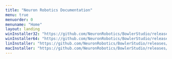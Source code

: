 ```yaml
---
title: "Neuron Robotics Documentation"
menu: true
menuorder: 0
menuname: "Home"
layout: landing
winInstaller32: "https://github.com/NeuronRobotics/BowlerStudio/releases/download/0.6.7/Windows-32-BowlerStudio-0.6.7.exe"
winInstaller64: "https://github.com/NeuronRobotics/BowlerStudio/releases/download/0.6.7/Windows-64-BowlerStudio-0.6.7.exe"
linInstaller: "https://github.com/NeuronRobotics/BowlerStudio/releases/download/0.6.7/Ubuntu-BowlerStudio-0.6.7.deb"
macInstaller: "https://github.com/NeuronRobotics/BowlerStudio/releases/download/0.6.7/MacOSX-BowlerStudio-0.6.7.zip"
---
```


